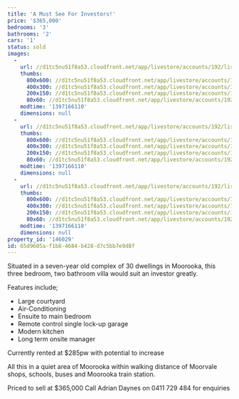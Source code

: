 ```yaml
---
title: 'A Must See For Investors!'
price: '$365,000'
bedrooms: '3'
bathrooms: '2'
cars: '1'
status: sold
images:
  -
    url: //d1tc5nu51f8a53.cloudfront.net/app/livestore/accounts/192/listings/98122/images/104371236-1_1986620398_20140411033435.jpg
    thumbs:
      800x600: //d1tc5nu51f8a53.cloudfront.net/app/livestore/accounts/192/listings/98122/images/104371236-1_1986620398_20140411033435_800x600.jpg
      400x300: //d1tc5nu51f8a53.cloudfront.net/app/livestore/accounts/192/listings/98122/images/104371236-1_1986620398_20140411033435_400x300.jpg
      200x150: //d1tc5nu51f8a53.cloudfront.net/app/livestore/accounts/192/listings/98122/images/104371236-1_1986620398_20140411033435_200x150.jpg
      80x60: //d1tc5nu51f8a53.cloudfront.net/app/livestore/accounts/192/listings/98122/images/104371236-1_1986620398_20140411033435_80x60.jpg
    modtime: '1397166110'
    dimensions: null
  -
    url: //d1tc5nu51f8a53.cloudfront.net/app/livestore/accounts/192/listings/98122/images/104371236-2_8605139251_20140411033436.jpg
    thumbs:
      800x600: //d1tc5nu51f8a53.cloudfront.net/app/livestore/accounts/192/listings/98122/images/104371236-2_8605139251_20140411033436_800x600.jpg
      400x300: //d1tc5nu51f8a53.cloudfront.net/app/livestore/accounts/192/listings/98122/images/104371236-2_8605139251_20140411033436_400x300.jpg
      200x150: //d1tc5nu51f8a53.cloudfront.net/app/livestore/accounts/192/listings/98122/images/104371236-2_8605139251_20140411033436_200x150.jpg
      80x60: //d1tc5nu51f8a53.cloudfront.net/app/livestore/accounts/192/listings/98122/images/104371236-2_8605139251_20140411033436_80x60.jpg
    modtime: '1397166110'
    dimensions: null
  -
    url: //d1tc5nu51f8a53.cloudfront.net/app/livestore/accounts/192/listings/98122/images/104371236-3_1341990418_20140411033436.jpg
    thumbs:
      800x600: //d1tc5nu51f8a53.cloudfront.net/app/livestore/accounts/192/listings/98122/images/104371236-3_1341990418_20140411033436_800x600.jpg
      400x300: //d1tc5nu51f8a53.cloudfront.net/app/livestore/accounts/192/listings/98122/images/104371236-3_1341990418_20140411033436_400x300.jpg
      200x150: //d1tc5nu51f8a53.cloudfront.net/app/livestore/accounts/192/listings/98122/images/104371236-3_1341990418_20140411033436_200x150.jpg
      80x60: //d1tc5nu51f8a53.cloudfront.net/app/livestore/accounts/192/listings/98122/images/104371236-3_1341990418_20140411033436_80x60.jpg
    modtime: '1397166110'
    dimensions: null
property_id: '146029'
id: 65d9605a-f1b8-4684-b428-d7c5bb7e9d8f
---
```

Situated in a seven-year old complex of 30 dwellings in Moorooka, this three bedroom, two bathroom villa would suit an investor greatly.

Features include;

-  Large courtyard
-  Air-Conditioning
-  Ensuite to main bedroom
-  Remote control single lock-up garage
-  Modern kitchen
-  Long term onsite manager

Currently rented at $285pw with potential to increase

All this in a quiet area of Moorooka within walking distance of Moorvale shops, schools, buses and Moorooka train station.

Priced to sell at $365,000
Call Adrian Daynes on 0411 729 484 for enquiries